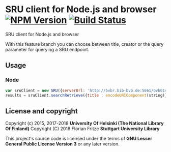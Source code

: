 # SRU client for Node.js and browser [![NPM Version](https://img.shields.io/npm/v/@natlibfi/sru-client.svg)](https://npmjs.org/package/@natlibfi/sru-client) [![Build Status](https://travis-ci.org/NatLibFi/sru-client.svg)](https://travis-ci.org/NatLibFi/sru-client)

SRU client for Node.js and browser

With this feature branch you can choose between title, creator or the query parameter for querying a SRU endpoint. 

## Usage
### Node
```js
var sruClient = new SRU({serverUrl: 'http://bvbr.bib-bvb.de:5661/bvb01sru', version: "1.1", maximumRecords : 100, recordSchema : "marcxml"});
results = sruClient.searchRetrieve({title : encodeURIComponent(string)});
```

## License and copyright

Copyright (c) 2015, 2017-2018 **University Of Helsinki (The National Library Of Finland)**
Copyright (C) 2018 Florian Fritze **Stuttgart University Library**

This project's source code is licensed under the terms of **GNU Lesser General Public License Version 3** or any later version.
